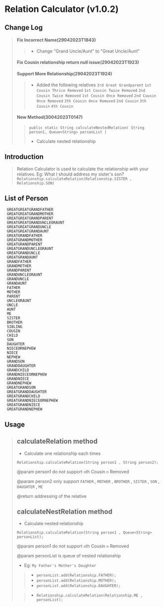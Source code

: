 # Relation Calculator (v1.0.2)

## Change Log
> #### Fix Incorrect Name(29042023T1843)
> >- Change "Grand Uncle/Aunt" to "Great Uncle/Aunt"
> #### Fix Cousin relationship return null issue(29042023T1923)
> #### Support More Relationship(29042023T1924)
> >- Added the following relatives
> >```3rd Great Grandparent```
> >```1st Cousin Thrice Removed```
> >```1st Cousin Twice Removed```
> >```2nd Cousin Twice Removed```
> >```1st Cousin Once Removed```
> >```2nd Cousin Once Removed```
> >```3th Cousin Once Removed```
> >```2nd Cousin```
> >```3th Cousin```
> >```4th Cousin```
> #### New Method(30042023T0147)
> > ``public static String calculateNestedRelation(
String person1,
Queue<String> personList
)``
> >- Calculate nested relationship
> 

## Introduction
> Relation Calculator is used to calculate the relationship with your relatives.
> Eg: What I should address my sister's son?
> `Relationship.calculateRelation(Relationship.SISTER , Relationship.SON)`

## List of Person
     GREATGREATGRANDFATHER
     GREATGREATGRANDMOTHER 
     GREATGREATGRANDPARENT 
     GREATGREATGRANDUNCLEORAUNT
     GREATGREATGRANDUNCLE
     GREATGREATGRANDAUNT
     GREATGRANDFATHER
     GREATGRANDMOTHER
     GREATGRANDPARENT
     GREATGRANDUNCLEORAUNT
     GREATGRANDUNCLE
     GREATGRANDAUNT
     GRANDFATHER
     GRANDMOTHER
     GRANDPARENT
     GRANDUNCLEORAUNT
     GRANDUNCLE
     GRANDAUNT
     FATHER
     MOTHER
     PARENT 
     UNCLEORAUNT 
     UNCLE 
     AUNT 
     ME 
     SISTER 
     BROTHER 
     SIBLING 
     COUSIN 
     CHILD 
     SON 
     DAUGHTER 
     NIECEORNEPHEW 
     NIECE 
     NEPHEW 
     GRANDSON
     GRANDDAUGHTER
     GRANDCHILD 
     GRANDNIECEORNEPHEW 
     GRANDNIECE 
     GRANDNEPHEW 
     GREATGRANDSON 
     GREATGRANDDAUGHTER 
     GREATGRANDCHILD 
     GREATGRANDNIECEORNEPHEW 
     GREATGRANDNIECE 
     GREATGRANDNEPHEW 


## Usage
> ## calculateRelation method
> - Calculate one relationship each times
> 
> `Relationship.calculateRelation(String person1 , String person2);`
> 
> @param person1 do not support `n`th Cousin `n` Removed
> 
> @param person2 only support `FATHER` , `MOTHER` , `BROTHER` , `SISTER` , `SON` , `DAUGHTER` , `ME`
> 
> @return addressing of the relative
> 
>
> 
> 
> ## calculateNestRelation method
> - Calculate nested relationship
> 
> `Relationship.calculateRelation(String person1 , Queue<String> personList);`
> 
> @param person1 do not support `n`th Cousin `n` Removed
> 
> @param personList is queue of nested relationship
> 
> - Eg: ``My Father's Mother's Daughter``
> >- ``personList.add(Relationship.FATHER);``
> >- ``personList.add(Relationship.MOTHER);``
> >- ``personList.add(Relationship.DAUGHTER);``
> 
> >- ``Relationship.calculateRelation(Relationship.ME , personList);``